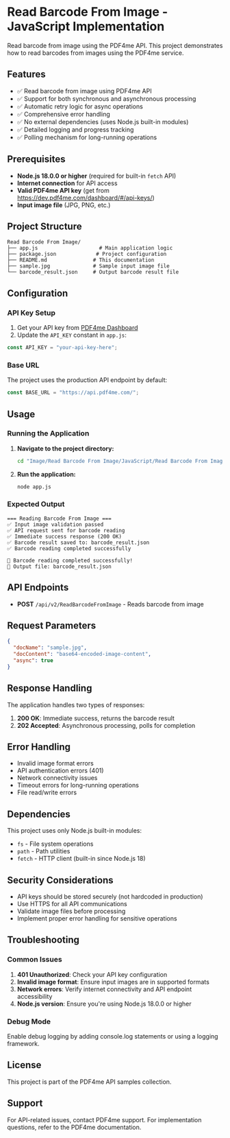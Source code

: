 # Read Barcode From Image - JavaScript Implementation

Read barcode from image using the PDF4me API. This project demonstrates how to read barcodes from images using the PDF4me service.

## Features

- ✅ Read barcode from image using PDF4me API
- ✅ Support for both synchronous and asynchronous processing
- ✅ Automatic retry logic for async operations
- ✅ Comprehensive error handling
- ✅ No external dependencies (uses Node.js built-in modules)
- ✅ Detailed logging and progress tracking
- ✅ Polling mechanism for long-running operations

## Prerequisites

- **Node.js 18.0.0 or higher** (required for built-in `fetch` API)
- **Internet connection** for API access
- **Valid PDF4me API key** (get from https://dev.pdf4me.com/dashboard/#/api-keys/)
- **Input image file** (JPG, PNG, etc.)

## Project Structure

```
Read Barcode From Image/
├── app.js                    # Main application logic
├── package.json             # Project configuration
├── README.md               # This documentation
├── sample.jpg              # Sample input image file
└── barcode_result.json     # Output barcode result file
```

## Configuration

### API Key Setup

1. Get your API key from [PDF4me Dashboard](https://dev.pdf4me.com/dashboard/#/api-keys/)
2. Update the `API_KEY` constant in `app.js`:

```javascript
const API_KEY = "your-api-key-here";
```

### Base URL

The project uses the production API endpoint by default:
```javascript
const BASE_URL = "https://api.pdf4me.com/";
```

## Usage

### Running the Application

1. **Navigate to the project directory:**
   ```bash
   cd "Image/Read Barcode From Image/JavaScript/Read Barcode From Image"
   ```

2. **Run the application:**
   ```bash
   node app.js
   ```

### Expected Output

```
=== Reading Barcode From Image ===
✅ Input image validation passed
✅ API request sent for barcode reading
✅ Immediate success response (200 OK)
✅ Barcode result saved to: barcode_result.json
✅ Barcode reading completed successfully

🎉 Barcode reading completed successfully!
📁 Output file: barcode_result.json
```

## API Endpoints

- **POST** `/api/v2/ReadBarcodeFromImage` - Reads barcode from image

## Request Parameters

```json
{
  "docName": "sample.jpg",
  "docContent": "base64-encoded-image-content",
  "async": true
}
```

## Response Handling

The application handles two types of responses:

1. **200 OK**: Immediate success, returns the barcode result
2. **202 Accepted**: Asynchronous processing, polls for completion

## Error Handling

- Invalid image format errors
- API authentication errors (401)
- Network connectivity issues
- Timeout errors for long-running operations
- File read/write errors

## Dependencies

This project uses only Node.js built-in modules:
- `fs` - File system operations
- `path` - Path utilities
- `fetch` - HTTP client (built-in since Node.js 18)

## Security Considerations

- API keys should be stored securely (not hardcoded in production)
- Use HTTPS for all API communications
- Validate image files before processing
- Implement proper error handling for sensitive operations

## Troubleshooting

### Common Issues

1. **401 Unauthorized**: Check your API key configuration
2. **Invalid image format**: Ensure input images are in supported formats
3. **Network errors**: Verify internet connectivity and API endpoint accessibility
4. **Node.js version**: Ensure you're using Node.js 18.0.0 or higher

### Debug Mode

Enable debug logging by adding console.log statements or using a logging framework.

## License

This project is part of the PDF4me API samples collection.

## Support

For API-related issues, contact PDF4me support.
For implementation questions, refer to the PDF4me documentation. 